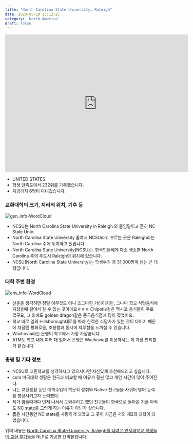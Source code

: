 ```yaml
---
title: "North Carolina State University, Raleigh"
date: 2020-08-19 13:12:25
category: 'North-America'
draft: false
---
```


<iframe
width="600"
height="450"
frameborder="0" style="border:0"
src="https://www.google.com/maps/embed/v1/place?key=AIzaSyC9e1AME-pVmWC4hBpFdu5S4dKzyepa3HQ&q=North+Carolina+State+University,+Raleigh&center=35.7846633,-78.6820946&zoom=14" allowfullscreen>
</iframe>

* UNITED STATES
* 학생 만족도에서 232위를 기록했습니다.
* 지금까지 6명이 다녀갔습니다. 

### 교환대학의 크기, 지리적 위치, 기후 등

![gen_info-WordCloud](../univ_wordclouds_okt/gen_info/US000126_gen_info_okt.png)

* NCSU는 North Carolina State University in Raleigh 의 줄임말이고 흔히 NC State Univ.
* North Carolina State University 줄여서 NCSU라고 부르는 곳은 Raleigh라는 North Carolina 주에 위치하고 있습니다.
* North Carolina State University(NCSU)는 한국인들에게 다소 생소한 North Carolina 주의 주도시 Raleigh의 위치해 있습니다.
* NCSU(North Carolina State University)는 학생수가 총 31,000명이 넘는 큰 대학입니다.


### 대학 주변 환경

![env_info-WordCloud](../univ_wordclouds_okt/env_info/US000126_env_info_okt.png)

* 신촌을 생각하면 정말 아무것도 아니 조그마한 거리이지만, 그나마 학교 식당음식에 지쳤을때 걸어서 갈 수 있는 곳이에요ㅎㅎㅎ Chipotle같은 멕시코 음식들이 주로 많구요, 그 외에도 golden dragon같은 중국음식점에 많이 갔었어요.
* 학교 바로 옆의 Hillsborough대로를 따라 한적한 식당가가 있는 것이 다이기 때문에 처음엔 평화로움, 조용함과 동시에 지루함을 느끼실 수 있습니다.
* Wachovia라는 은행이 학교에서 가장 가깝습니다.
* ATM도 학교 내에 여러 대 있어서 은행은 Wachovia를 이용하시는 게 가장 편리할 거 같습니다.


### 총평 및 기타 정보 
* NCSU로 교환학교를 생각하시고 있으시다면 자신있게 추천해드리고 싶습니다.
* com 미국대학 생활은 한국과 비교할 때 여유가 훨씬 많고 개인 시간이 많이 주어진다.
* 나는 교환생활 동안 대학수업의 학문적 성취와 Native 친구들을 사귀어 영어 능력을 향상시키고자 노력했다.
* 제가 힘들때마다 먼저 나서서 도와주려고 했던 친구들이 한국으로 돌아온 지금 아직도 NC state를 그립게 하는 이유가 아닌가 싶습니다.
* 짧은 시간동안 NC state를 사랑하게 되었고 그 곳이 지금은 저의 제2의 대학이 되었습니다.


위의 내용은 [North Carolina State University, Raleigh를 다녀온 연세대학교 학생들의 교환 후기들을](http://oia.yonsei.ac.kr/partner/expReport.asp?ucode=US000126&bgbn=A) NLP로 가공한 요약본입니다. 
